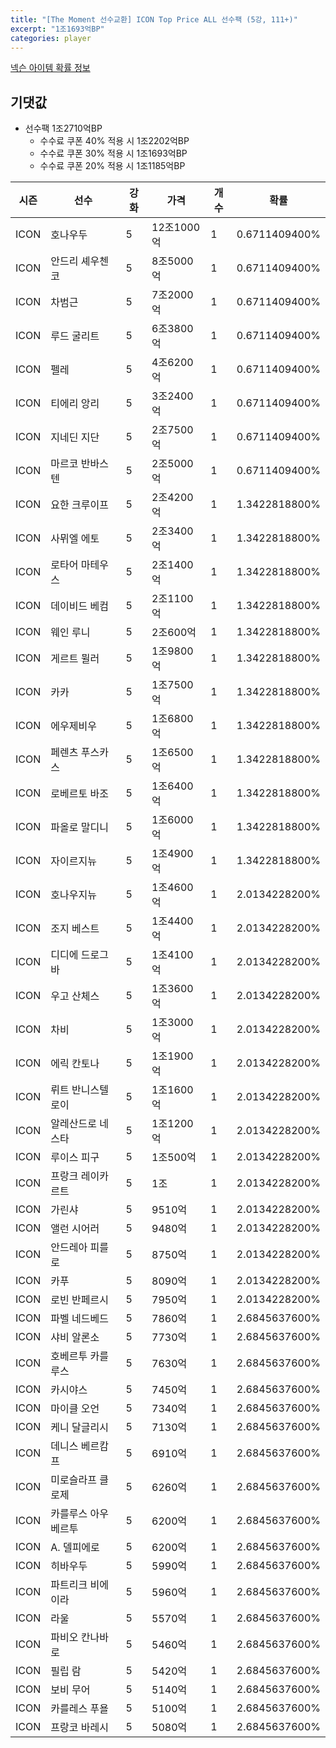```yaml
---
title: "[The Moment 선수교환] ICON Top Price ALL 선수팩 (5강, 111+)"
excerpt: "1조1693억BP"
categories: player
---
```

[넥슨 아이템 확률 정보](http://iteminfo.nexon.com/probability/fo4?sn=6722)

## 기댓값
  - 선수팩 1조2710억BP
    - 수수료 쿠폰 40% 적용 시 1조2202억BP
    - 수수료 쿠폰 30% 적용 시 1조1693억BP
    - 수수료 쿠폰 20% 적용 시 1조1185억BP


|시즌|선수|강화|가격|개수|확률|
|---|---|---|---|---|---|
|ICON|호나우두|5|12조1000억|1|0.6711409400%|
|ICON|안드리 셰우첸코|5|8조5000억|1|0.6711409400%|
|ICON|차범근|5|7조2000억|1|0.6711409400%|
|ICON|루드 굴리트|5|6조3800억|1|0.6711409400%|
|ICON|펠레|5|4조6200억|1|0.6711409400%|
|ICON|티에리 앙리|5|3조2400억|1|0.6711409400%|
|ICON|지네딘 지단|5|2조7500억|1|0.6711409400%|
|ICON|마르코 반바스텐|5|2조5000억|1|0.6711409400%|
|ICON|요한 크루이프|5|2조4200억|1|1.3422818800%|
|ICON|사뮈엘 에토|5|2조3400억|1|1.3422818800%|
|ICON|로타어 마테우스|5|2조1400억|1|1.3422818800%|
|ICON|데이비드 베컴|5|2조1100억|1|1.3422818800%|
|ICON|웨인 루니|5|2조600억|1|1.3422818800%|
|ICON|게르트 뮐러|5|1조9800억|1|1.3422818800%|
|ICON|카카|5|1조7500억|1|1.3422818800%|
|ICON|에우제비우|5|1조6800억|1|1.3422818800%|
|ICON|페렌츠 푸스카스|5|1조6500억|1|1.3422818800%|
|ICON|로베르토 바조|5|1조6400억|1|1.3422818800%|
|ICON|파올로 말디니|5|1조6000억|1|1.3422818800%|
|ICON|자이르지뉴|5|1조4900억|1|1.3422818800%|
|ICON|호나우지뉴|5|1조4600억|1|2.0134228200%|
|ICON|조지 베스트|5|1조4400억|1|2.0134228200%|
|ICON|디디에 드로그바|5|1조4100억|1|2.0134228200%|
|ICON|우고 산체스|5|1조3600억|1|2.0134228200%|
|ICON|차비|5|1조3000억|1|2.0134228200%|
|ICON|에릭 칸토나|5|1조1900억|1|2.0134228200%|
|ICON|뤼트 반니스텔로이|5|1조1600억|1|2.0134228200%|
|ICON|알레산드로 네스타|5|1조1200억|1|2.0134228200%|
|ICON|루이스 피구|5|1조500억|1|2.0134228200%|
|ICON|프랑크 레이카르트|5|1조|1|2.0134228200%|
|ICON|가린샤|5|9510억|1|2.0134228200%|
|ICON|앨런 시어러|5|9480억|1|2.0134228200%|
|ICON|안드레아 피를로|5|8750억|1|2.0134228200%|
|ICON|카푸|5|8090억|1|2.0134228200%|
|ICON|로빈 반페르시|5|7950억|1|2.0134228200%|
|ICON|파벨 네드베드|5|7860억|1|2.6845637600%|
|ICON|샤비 알론소|5|7730억|1|2.6845637600%|
|ICON|호베르투 카를루스|5|7630억|1|2.6845637600%|
|ICON|카시야스|5|7450억|1|2.6845637600%|
|ICON|마이클 오언|5|7340억|1|2.6845637600%|
|ICON|케니 달글리시|5|7130억|1|2.6845637600%|
|ICON|데니스 베르캄프|5|6910억|1|2.6845637600%|
|ICON|미로슬라프 클로제|5|6260억|1|2.6845637600%|
|ICON|카를루스 아우베르투|5|6200억|1|2.6845637600%|
|ICON|A. 델피에로|5|6200억|1|2.6845637600%|
|ICON|히바우두|5|5990억|1|2.6845637600%|
|ICON|파트리크 비에이라|5|5960억|1|2.6845637600%|
|ICON|라울|5|5570억|1|2.6845637600%|
|ICON|파비오 칸나바로|5|5460억|1|2.6845637600%|
|ICON|필립 람|5|5420억|1|2.6845637600%|
|ICON|보비 무어|5|5140억|1|2.6845637600%|
|ICON|카를레스 푸욜|5|5100억|1|2.6845637600%|
|ICON|프랑코 바레시|5|5080억|1|2.6845637600%|
